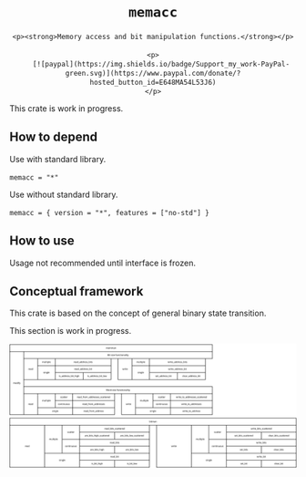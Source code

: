 <div align="center">
    <h1><code>memacc</code></h1>

    <p><strong>Memory access and bit manipulation functions.</strong></p>

    <p>
        [![paypal](https://img.shields.io/badge/Support_my_work-PayPal-green.svg)](https://www.paypal.com/donate/?hosted_button_id=E648MA54L53J6)
    </p>
</div>

This crate is work in progress.

## How to depend

Use with standard library.

`memacc = "*"`

Use without standard library.

`memacc = { version = "*", features = ["no-std"] }`

## How to use

Usage not recommended until interface is frozen.

## Conceptual framework

This crate is based on the concept of general binary state transition.

This section is work in progress.

![Overview.](/doc/dia/Diagram2.svg)
